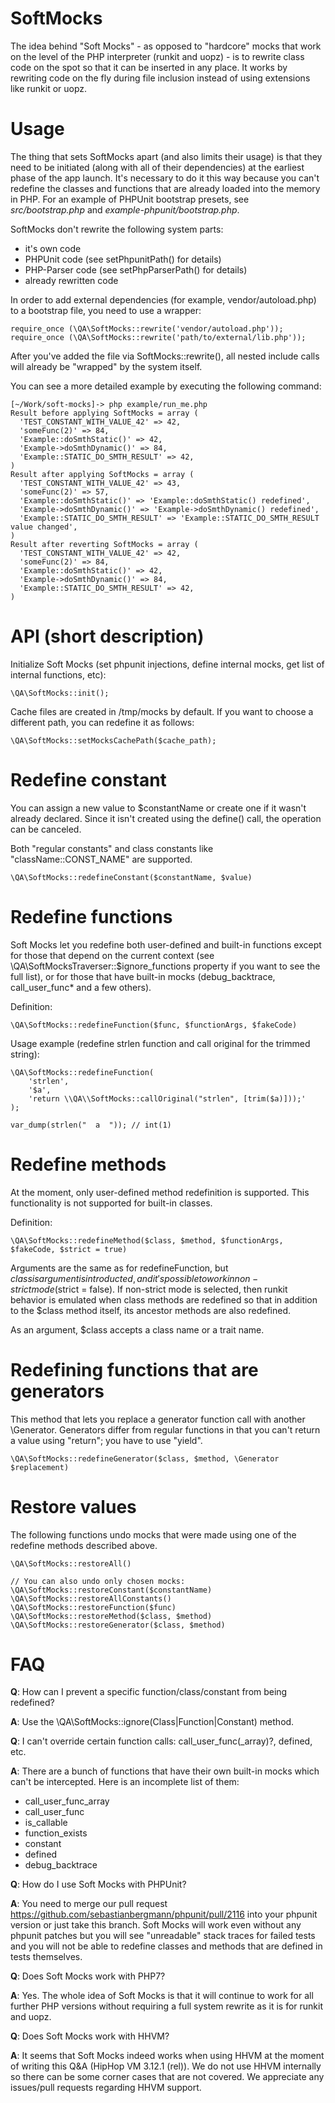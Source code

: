 SoftMocks
=
The idea behind "Soft Mocks" - as opposed to "hardcore" mocks that work on the level of the PHP interpreter (runkit and uopz) - is to rewrite class code on the spot so that it can be inserted in any place. It works by rewriting code on the fly during file inclusion instead of using extensions like runkit or uopz.

Usage
=
The thing that sets SoftMocks apart (and also limits their usage) is that they need to be initiated (along with all of their dependencies) at the earliest phase of the app launch. It's necessary to do it this way because you can't redefine the classes and functions that are already loaded into the memory in PHP. For an example of PHPUnit bootstrap presets, see _src/bootstrap.php_ and _example-phpunit/bootstrap.php_.

SoftMocks don't rewrite the following system parts:
* it's own code
* PHPUnit code (see setPhpunitPath() for details)
* PHP-Parser code (see setPhpParserPath() for details)
* already rewritten code

In order to add external dependencies (for example, vendor/autoload.php) to a bootstrap file, you need to use a wrapper:
```
require_once (\QA\SoftMocks::rewrite('vendor/autoload.php'));
require_once (\QA\SoftMocks::rewrite('path/to/external/lib.php'));
```

After you've added the file via SoftMocks::rewrite(), all nested include calls will already be "wrapped" by the system itself.

You can see a more detailed example by executing the following command:
```
[~/Work/soft-mocks]-> php example/run_me.php
Result before applying SoftMocks = array (
  'TEST_CONSTANT_WITH_VALUE_42' => 42,
  'someFunc(2)' => 84,
  'Example::doSmthStatic()' => 42,
  'Example->doSmthDynamic()' => 84,
  'Example::STATIC_DO_SMTH_RESULT' => 42,
)
Result after applying SoftMocks = array (
  'TEST_CONSTANT_WITH_VALUE_42' => 43,
  'someFunc(2)' => 57,
  'Example::doSmthStatic()' => 'Example::doSmthStatic() redefined',
  'Example->doSmthDynamic()' => 'Example->doSmthDynamic() redefined',
  'Example::STATIC_DO_SMTH_RESULT' => 'Example::STATIC_DO_SMTH_RESULT value changed',
)
Result after reverting SoftMocks = array (
  'TEST_CONSTANT_WITH_VALUE_42' => 42,
  'someFunc(2)' => 84,
  'Example::doSmthStatic()' => 42,
  'Example->doSmthDynamic()' => 84,
  'Example::STATIC_DO_SMTH_RESULT' => 42,
)
```

API (short description)
=
Initialize Soft Mocks (set phpunit injections, define internal mocks, get list of internal functions, etc): 

```
\QA\SoftMocks::init();
```

Cache files are created in /tmp/mocks by default. If you want to choose a different path, you can redefine it as follows:

```
\QA\SoftMocks::setMocksCachePath($cache_path);
```

Redefine constant
==

You can assign a new value to $constantName or create one if it wasn't already declared. Since it isn't created using the define() call, the operation can be canceled.

Both "regular constants" and class constants like "className::CONST_NAME" are supported.

```
\QA\SoftMocks::redefineConstant($constantName, $value)
```

Redefine functions
==

Soft Mocks let you redefine both user-defined and built-in functions except for those that depend on the current context (see \QA\SoftMocksTraverser::$ignore_functions property if you want to see the full list), or for those that have built-in mocks (debug_backtrace, call_user_func* and a few others).

Definition:
```
\QA\SoftMocks::redefineFunction($func, $functionArgs, $fakeCode)
```

Usage example (redefine strlen function and call original for the trimmed string):
```
\QA\SoftMocks::redefineFunction(
    'strlen',
    '$a',
    'return \\QA\\SoftMocks::callOriginal("strlen", [trim($a)]));'
);

var_dump(strlen("  a  ")); // int(1)
```

Redefine methods
==

At the moment, only user-defined method redefinition is supported. This functionality is not supported for built-in classes.

Definition:
```
\QA\SoftMocks::redefineMethod($class, $method, $functionArgs, $fakeCode, $strict = true)
```

Arguments are the same as for redefineFunction, but $class is argument is introducted, and it's possible to work in non-strict mode ($strict = false). If non-strict mode is selected, then runkit behavior is emulated when class methods are redefined so that in addition to the $class method itself, its ancestor methods are also redefined.

As an argument, $class accepts a class name or a trait name.

Redefining functions that are generators
==
This method that lets you replace a generator function call with another \Generator. Generators differ from regular functions in that you can't return a value using "return"; you have to use "yield".

```
\QA\SoftMocks::redefineGenerator($class, $method, \Generator $replacement)
```

Restore values
==

The following functions undo mocks that were made using one of the redefine methods described above.
```
\QA\SoftMocks::restoreAll()

// You can also undo only chosen mocks:
\QA\SoftMocks::restoreConstant($constantName)
\QA\SoftMocks::restoreAllConstants()
\QA\SoftMocks::restoreFunction($func)
\QA\SoftMocks::restoreMethod($class, $method)
\QA\SoftMocks::restoreGenerator($class, $method)
```

FAQ
=
**Q**: How can I prevent a specific function/class/constant from being redefined?

**A**: Use the \QA\SoftMocks::ignore(Class|Function|Constant) method.

**Q**: I can't override certain function calls: call_user_func(_array)?, defined, etc.

**A**: There are a bunch of functions that have their own built-in mocks which can't be intercepted. Here is an incomplete list of them:
* call_user_func_array
* call_user_func
* is_callable
* function_exists
* constant
* defined
* debug_backtrace

**Q**: How do I use Soft Mocks with PHPUnit?

**A**: You need to merge our pull request https://github.com/sebastianbergmann/phpunit/pull/2116 into your phpunit version or just take this branch.
Soft Mocks will work even without any phpunit patches but you will see "unreadable" stack traces for failed tests and you will not be able to redefine classes and methods that are defined in tests themselves.

**Q**: Does Soft Mocks work with PHP7?

**A**: Yes. The whole idea of Soft Mocks is that it will continue to work for all further PHP versions without requiring a full system rewrite as it is for runkit and uopz.

**Q**: Does Soft Mocks work with HHVM?

**A**: It seems that Soft Mocks indeed works when using HHVM at the moment of writing this Q&A (HipHop VM 3.12.1 (rel)). We do not use HHVM internally so there can be some corner cases that are not covered. We appreciate any issues/pull requests regarding HHVM support.
